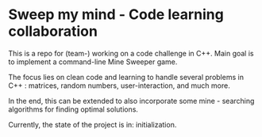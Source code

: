 # Sweep my mind - Code learning collaboration

This is a repo for (team-) working on a code challenge in C++. 
Main goal is to implement a command-line Mine Sweeper game.

The focus lies on clean code and learning to handle several 
problems in C++ : matrices, random numbers, user-interaction,
and much more.

In the end, this can be extended to also incorporate some 
mine - searching algorithms for finding optimal solutions. 

Currently, the state of the project is in: initialization.
